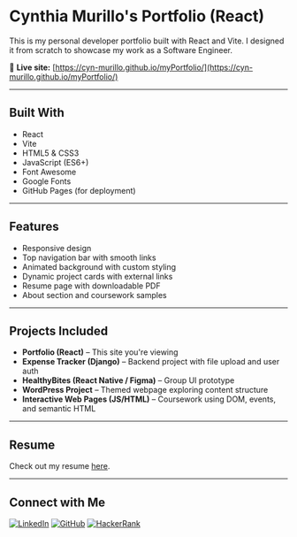 # Cynthia Murillo's Portfolio (React)

This is my personal developer portfolio built with React and Vite. I designed it from scratch to showcase my work as a Software Engineer.

🔗 **Live site:** [https://cyn-murillo.github.io/myPortfolio/](https://cyn-murillo.github.io/myPortfolio/)

---

## Built With

- React
- Vite
- HTML5 & CSS3
- JavaScript (ES6+)
- Font Awesome
- Google Fonts
- GitHub Pages (for deployment)

---

## Features

- Responsive design
- Top navigation bar with smooth links
- Animated background with custom styling
- Dynamic project cards with external links
- Resume page with downloadable PDF
- About section and coursework samples

---

## Projects Included

- **Portfolio (React)** – This site you're viewing
- **Expense Tracker (Django)** – Backend project with file upload and user auth
- **HealthyBites (React Native / Figma)** – Group UI prototype
- **WordPress Project** – Themed webpage exploring content structure
- **Interactive Web Pages (JS/HTML)** – Coursework using DOM, events, and semantic HTML

---

## Resume

Check out my resume [here](https://cyn-murillo.github.io/myPortfolio/CMurillo_Resume.pdf).

---

## Connect with Me

[![LinkedIn](https://img.shields.io/badge/LinkedIn-blue?logo=linkedin&style=flat-square)](https://www.linkedin.com/in/cynthia-murillo25/)
[![GitHub](https://img.shields.io/badge/GitHub-black?logo=github&style=flat-square)](https://github.com/Cyn-Murillo)
[![HackerRank](https://img.shields.io/badge/HackerRank-2EC866?logo=HackerRank&style=flat-square)](https://www.hackerrank.com/profile/cmurill9)
